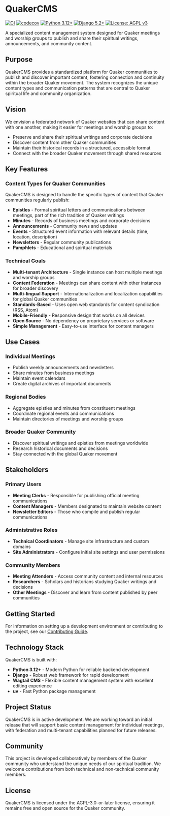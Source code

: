 # QuakerCMS

[![CI](https://github.com/WesternFriend/QuakerCMS/workflows/CI/badge.svg)](https://github.com/WesternFriend/QuakerCMS/actions)
[![codecov](https://codecov.io/gh/WesternFriend/QuakerCMS/branch/main/graph/badge.svg)](https://codecov.io/gh/WesternFriend/QuakerCMS)
[![Python 3.12+](https://img.shields.io/badge/python-3.12+-blue.svg)](https://www.python.org/downloads/)
[![Django 5.2+](https://img.shields.io/badge/django-5.2+-green.svg)](https://djangoproject.com/)
[![License: AGPL v3](https://img.shields.io/badge/License-AGPL%20v3-blue.svg)](https://www.gnu.org/licenses/agpl-3.0)

A specialized content management system designed for Quaker meetings and worship groups to publish and share their spiritual writings, announcements, and community content.

## Purpose

QuakerCMS provides a standardized platform for Quaker communities to publish and discover important content, fostering connection and continuity within the broader Quaker movement. The system recognizes the unique content types and communication patterns that are central to Quaker spiritual life and community organization.

## Vision

We envision a federated network of Quaker websites that can share content with one another, making it easier for meetings and worship groups to:

- Preserve and share their spiritual writings and corporate decisions
- Discover content from other Quaker communities
- Maintain their historical records in a structured, accessible format
- Connect with the broader Quaker movement through shared resources

## Key Features

### Content Types for Quaker Communities

QuakerCMS is designed to handle the specific types of content that Quaker communities regularly publish:

- **Epistles** - Formal spiritual letters and communications between meetings, part of the rich tradition of Quaker writings
- **Minutes** - Records of business meetings and corporate decisions
- **Announcements** - Community news and updates
- **Events** - Structured event information with relevant details (time, location, description)
- **Newsletters** - Regular community publications
- **Pamphlets** - Educational and spiritual materials

### Technical Goals

- **Multi-tenant Architecture** - Single instance can host multiple meetings and worship groups
- **Content Federation** - Meetings can share content with other instances for broader discovery
- **Multi-lingual Support** - Internationalization and localization capabilities for global Quaker communities
- **Standards-Based** - Uses open web standards for content syndication (RSS, Atom)
- **Mobile-Friendly** - Responsive design that works on all devices
- **Open Source** - No dependency on proprietary services or software
- **Simple Management** - Easy-to-use interface for content managers

## Use Cases

### Individual Meetings
- Publish weekly announcements and newsletters
- Share minutes from business meetings
- Maintain event calendars
- Create digital archives of important documents

### Regional Bodies
- Aggregate epistles and minutes from constituent meetings
- Coordinate regional events and communications
- Maintain directories of meetings and worship groups

### Broader Quaker Community
- Discover spiritual writings and epistles from meetings worldwide
- Research historical documents and decisions
- Stay connected with the global Quaker movement

## Stakeholders

### Primary Users
- **Meeting Clerks** - Responsible for publishing official meeting communications
- **Content Managers** - Members designated to maintain website content
- **Newsletter Editors** - Those who compile and publish regular communications

### Administrative Roles
- **Technical Coordinators** - Manage site infrastructure and custom domains
- **Site Administrators** - Configure initial site settings and user permissions

### Community Members
- **Meeting Attenders** - Access community content and internal resources
- **Researchers** - Scholars and historians studying Quaker writings and decisions
- **Other Meetings** - Discover and learn from content published by peer communities

## Getting Started

For information on setting up a development environment or contributing to the project, see our [Contributing Guide](CONTRIBUTING.md).

## Technology Stack

QuakerCMS is built with:
- **Python 3.12+** - Modern Python for reliable backend development
- **Django** - Robust web framework for rapid development
- **Wagtail CMS** - Flexible content management system with excellent editing experience
- **uv** - Fast Python package management

## Project Status

QuakerCMS is in active development. We are working toward an initial release that will support basic content management for individual meetings, with federation and multi-tenant capabilities planned for future releases.

## Community

This project is developed collaboratively by members of the Quaker community who understand the unique needs of our spiritual tradition. We welcome contributions from both technical and non-technical community members.

## License

QuakerCMS is licensed under the AGPL-3.0-or-later license, ensuring it remains free and open source for the Quaker community.
